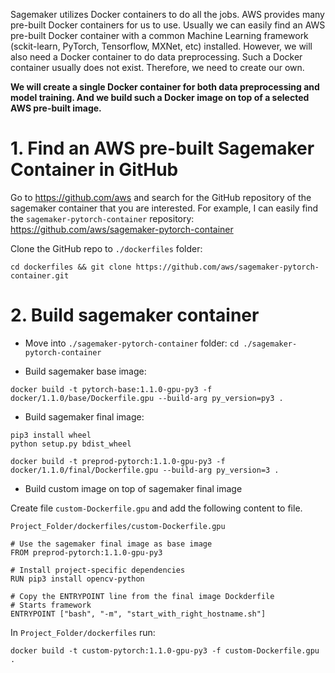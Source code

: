 Sagemaker utilizes Docker containers to do all the jobs. AWS provides many pre-built Docker containers for us to use. Usually we can easily find an AWS pre-built Docker container with a common Machine Learning framework (sckit-learn, PyTorch, Tensorflow, MXNet, etc) installed. However, we will also need a Docker container to do data preprocessing. Such a Docker container usually does not exist. Therefore, we need to create our own. 

**We will create a single Docker container for both data preprocessing and model training. And we build such a Docker image on top of a selected AWS pre-built image.**


# 1. Find an AWS pre-built Sagemaker Container in GitHub

Go to https://github.com/aws and search for the GitHub repository of the sagemaker container that you are interested. For example, I can easily find the `sagemaker-pytorch-container` repository: https://github.com/aws/sagemaker-pytorch-container

Clone the GitHub repo to `./dockerfiles` folder:

```
cd dockerfiles && git clone https://github.com/aws/sagemaker-pytorch-container.git
```

# 2. Build sagemaker container

* Move into `./sagemaker-pytorch-container` folder: `cd ./sagemaker-pytorch-container`

* Build sagemaker base image:

```
docker build -t pytorch-base:1.1.0-gpu-py3 -f docker/1.1.0/base/Dockerfile.gpu --build-arg py_version=py3 .
```

* Build sagemaker final image:

```
pip3 install wheel
python setup.py bdist_wheel

docker build -t preprod-pytorch:1.1.0-gpu-py3 -f docker/1.1.0/final/Dockerfile.gpu --build-arg py_version=3 .
```

* Build custom image on top of sagemaker final image

Create file `custom-Dockerfile.gpu` and add the following content to file.

`Project_Folder/dockerfiles/custom-Dockerfile.gpu`

```
# Use the sagemaker final image as base image
FROM preprod-pytorch:1.1.0-gpu-py3

# Install project-specific dependencies
RUN pip3 install opencv-python

# Copy the ENTRYPOINT line from the final image Dockderfile
# Starts framework
ENTRYPOINT ["bash", "-m", "start_with_right_hostname.sh"]
```

In `Project_Folder/dockerfiles` run:

```
docker build -t custom-pytorch:1.1.0-gpu-py3 -f custom-Dockerfile.gpu .
```

